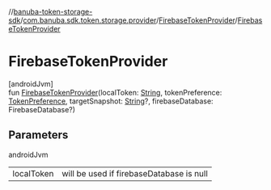 //[banuba-token-storage-sdk](../../../index.md)/[com.banuba.sdk.token.storage.provider](../index.md)/[FirebaseTokenProvider](index.md)/[FirebaseTokenProvider](-firebase-token-provider.md)

# FirebaseTokenProvider

[androidJvm]\
fun [FirebaseTokenProvider](-firebase-token-provider.md)(localToken: [String](https://kotlinlang.org/api/latest/jvm/stdlib/kotlin/-string/index.html), tokenPreference: [TokenPreference](../../com.banuba.sdk.token.storage.data/-token-preference/index.md), targetSnapshot: [String](https://kotlinlang.org/api/latest/jvm/stdlib/kotlin/-string/index.html)?, firebaseDatabase: FirebaseDatabase?)

## Parameters

androidJvm

| | |
|---|---|
| localToken | will be used if firebaseDatabase is null |
